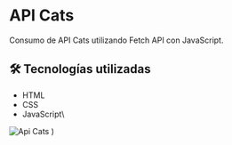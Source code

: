 # API Cats

Consumo de API Cats utilizando Fetch API con JavaScript.

## 🛠️ Tecnologías utilizadas

- HTML
- CSS
- JavaScript\

![Api Cats](https://github.com/user-attachments/assets/7762abef-409c-4f95-bea3-3475aeb438ec)
)


